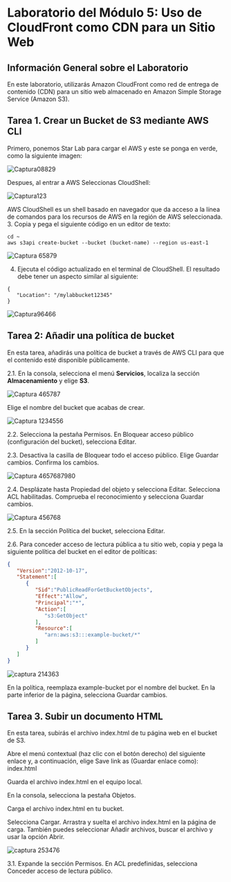 # Laboratorio del Módulo 5: Uso de CloudFront como CDN para un Sitio Web

## Información General sobre el Laboratorio

En este laboratorio, utilizarás Amazon CloudFront como red de entrega de contenido (CDN) para un sitio web almacenado en Amazon Simple Storage Service (Amazon S3).

## Tarea 1. Crear un Bucket de S3 mediante AWS CLI

Primero, ponemos Star Lab para cargar el AWS y este se ponga en verde, como la siguiente imagen:

![Captura08829](https://github.com/Lila-Huanca/Trabajos-individuales-COMUNICACION-DE-DATOS-Y-REDES/assets/166184502/384d46b6-04f4-44e8-be5f-f6a41ca54a34)

Despues, al entrar a AWS Seleccionas CloudShell:

![Captura123](https://github.com/Lila-Huanca/Trabajos-individuales-COMUNICACION-DE-DATOS-Y-REDES/assets/166184502/8d73af90-8b89-4044-bcf3-c9e5a1808683)

AWS CloudShell es un shell basado en navegador que da acceso a la línea de comandos para los recursos de AWS en la región de AWS seleccionada.
3. Copia y pega el siguiente código en un editor de texto:

```
cd ~
aws s3api create-bucket --bucket (bucket-name) --region us-east-1
```
![Captura 65879](https://github.com/Lila-Huanca/Trabajos-individuales-COMUNICACION-DE-DATOS-Y-REDES/assets/166184502/cd5e1e2b-1997-4203-9b27-b42b75657229)

4. Ejecuta el código actualizado en el terminal de CloudShell.
El resultado debe tener un aspecto similar al siguiente:
```
{
   "Location": "/mylabbucket12345"
}
```
![Captura96466](https://github.com/Lila-Huanca/Trabajos-individuales-COMUNICACION-DE-DATOS-Y-REDES/assets/166184502/2677a82c-7346-4658-bc86-6872b3bf9d86)

## Tarea 2: Añadir una política de bucket

En esta tarea, añadirás una política de bucket a través de AWS CLI para que el contenido esté disponible públicamente.

2.1. En la consola, selecciona el menú **Servicios**, localiza la sección **Almacenamiento** y elige **S3**.

![Captura 465787](https://github.com/Lila-Huanca/Trabajos-individuales-COMUNICACION-DE-DATOS-Y-REDES/assets/166184502/42f252a6-63cb-41a0-a161-69031f8a1f9a)

Elige el nombre del bucket que acabas de crear.

![Captura 1234556](https://github.com/Lila-Huanca/Trabajos-individuales-COMUNICACION-DE-DATOS-Y-REDES/assets/166184502/0e251e6e-eb8a-481d-afa0-a520f3e94f1b)

2.2. Selecciona la pestaña Permisos. En Bloquear acceso público (configuración del bucket), selecciona Editar.

2.3. Desactiva la casilla de Bloquear todo el acceso público. Elige Guardar cambios. Confirma los cambios.

![Captura 4657687980](https://github.com/Lila-Huanca/Trabajos-individuales-COMUNICACION-DE-DATOS-Y-REDES/assets/166184502/b63520b2-3f54-4d15-a3e7-24e267123dbb)

2.4. Desplázate hasta Propiedad del objeto y selecciona Editar. Selecciona ACL habilitadas. Comprueba el reconocimiento y selecciona Guardar cambios.

![Captura 456768](https://github.com/Lila-Huanca/Trabajos-individuales-COMUNICACION-DE-DATOS-Y-REDES/assets/166184502/79a179f4-8027-4081-8981-9b49ff8e7dca)

2.5. En la sección Política del bucket, selecciona Editar.

2.6. Para conceder acceso de lectura pública a tu sitio web, copia y pega la siguiente política del bucket en el editor de políticas:

```json
{
   "Version":"2012-10-17",
   "Statement":[
      {
         "Sid":"PublicReadForGetBucketObjects",
         "Effect":"Allow",
         "Principal":"*",
         "Action":[
            "s3:GetObject"
         ],
         "Resource":[
            "arn:aws:s3:::example-bucket/*"
         ]
      }
   ]
}
```

![captura 214363](https://github.com/Lila-Huanca/Trabajos-individuales-COMUNICACION-DE-DATOS-Y-REDES/assets/166184502/bf656815-1e7b-48b5-a894-e2f1133634a6)

En la política, reemplaza example-bucket por el nombre del bucket. En la parte inferior de la página, selecciona Guardar cambios.

## Tarea 3. Subir un documento HTML
En esta tarea, subirás el archivo index.html de tu página web en el bucket de S3.

Abre el menú contextual (haz clic con el botón derecho) del siguiente enlace y, a continuación, elige Save link as (Guardar enlace como): index.html

Guarda el archivo index.html en el equipo local.

En la consola, selecciona la pestaña Objetos.

Carga el archivo index.html en tu bucket.

Selecciona Cargar.
Arrastra y suelta el archivo index.html en la página de carga. También puedes seleccionar Añadir archivos, buscar el archivo y usar la opción Abrir.

![captura 253476](https://github.com/Lila-Huanca/Trabajos-individuales-COMUNICACION-DE-DATOS-Y-REDES/assets/166184502/46ce4411-1fd5-4084-b81d-8629f2aa9472)

3.1. Expande la sección Permisos.
En ACL predefinidas, selecciona Conceder acceso de lectura público.


